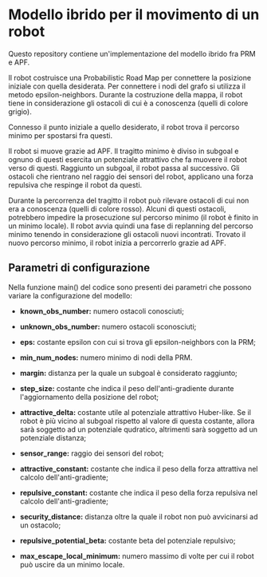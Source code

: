 # Modello ibrido per il movimento di un robot

Questo repository contiene un'implementazione del modello ibrido fra PRM e APF.

Il robot costruisce una Probabilistic Road Map per connettere la posizione iniziale con quella desiderata. Per connettere i nodi del grafo si utilizza il metodo epsilon-neighbors. Durante la costruzione della mappa, il robot tiene in considerazione gli ostacoli di cui è a conoscenza (quelli di colore grigio).

Connesso il punto iniziale a quello desiderato, il robot trova il percorso minimo per spostarsi fra questi.

Il robot si muove grazie ad APF. Il tragitto minimo è diviso in subgoal e ognuno di questi esercita un potenziale attrattivo che fa muovere il robot verso di questi. Raggiunto un subgoal, il robot passa al successivo. Gli ostacoli che rientrano nel raggio dei sensori del robot, applicano una forza repulsiva che respinge il robot da questi.

Durante la percorrenza del tragitto il robot può rilevare ostacoli di cui non era a conoscenza (quelli di colore rosso). Alcuni di questi ostacoli, potrebbero impedire la prosecuzione sul percorso minimo (il robot è finito in un minimo locale). Il robot avvia quindi una fase di replanning del percorso minimo tenendo in considerazione gli ostacoli nuovi incontrati.
Trovato il nuovo percorso minimo, il robot inizia a percorrerlo grazie ad APF.


## Parametri di configurazione
Nella funzione main() del codice sono presenti dei parametri che possono variare la configurazione del modello:

- **known_obs_number:** numero ostacoli conosciuti;

- **unknown_obs_number:** numero ostacoli sconosciuti;
   
- **eps:** costante epsilon con cui si trova gli epsilon-neighbors con la PRM;
   
- **min_num_nodes:** numero minimo di nodi della PRM.

- **margin:** distanza per la quale un subgoal è considerato raggiunto;

- **step_size:** costante che indica il peso dell'anti-gradiente durante l'aggiornamento della posizione del robot;

- **attractive_delta:** costante utile al potenziale attrattivo Huber-like. Se il robot è più vicino al subgoal rispetto al valore di questa costante, allora sarà soggetto ad un potenziale qudratico, altrimenti sarà soggetto ad un potenziale distanza;

- **sensor_range:** raggio dei sensori del robot;

- **attractive_constant:** costante che indica il peso della forza attrattiva nel calcolo dell'anti-gradiente;

- **repulsive_constant:** costante che indica il peso della forza repulsiva nel calcolo dell'anti-gradiente;

- **security_distance:** distanza oltre la quale il robot non può avvicinarsi ad un ostacolo;

- **repulsive_potential_beta:** costante beta del potenziale repulsivo;

- **max_escape_local_minimum:** numero massimo di volte per cui il robot può uscire da un minimo locale.
